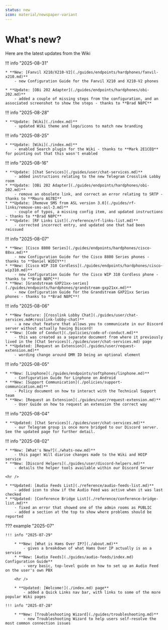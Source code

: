 ```yaml
---
status: new
icon: material/newspaper-variant
---
```


# What's new?

Here are the latest updates from the Wiki

!!! info "2025-08-31"

    * **New: [Fanvil X210/X210-V2](./guides/endpoints/hardphones/fanvil-x210.md)**
        - new Configuration Guide for the Fanvil X210 and X210-V2 phones

    * **Update: [OBi 202 Adapter](./guides/endpoints/hardphones/obi-202.md)**
        - added a couple of missing steps from the configuration, and an associated screenshot to show the steps - thanks to **Brad N8PC**

!!! info "2025-08-28"

    * **Update: [Wiki](./index.md)**
        - updated Wiki theme and logo/icons to match new branding

!!! info "2025-08-25"

    * **Update: [Wiki](./index.md)**
        - enabled Search plugin for the Wiki - thanks to **Mark 2E1CEQ** for pointing out that this wasn't enabled

!!! info "2025-08-16"

    * **Update: [Chat Services](./guides/user/chat-services.md)**
        - added instructions relating to the new Telegram Crosslink Lobby room
    * **Update: [OBi 202 Adapter](./guides/endpoints/hardphones/obi-202.md)**
        - remove an obsolete link, and correct an error relating to SRTP - thanks to **Mauro AG7BI**
    * **Update: [Remove SMS from ASL version 3.0](./guides/rf-links/remove-sms-asl-3.md)**
        - couple of typos, a missing config item, and updated instructions - thanks to **Brad N8PC**
    * **Update: [RF Links List](./reference/rf-links-list.md)**
        - corrected incorrect entry, and updated one that had been reissued

!!! info "2025-08-07"

    * **New: [Cisco 8800 Series](./guides/endpoints/hardphones/cisco-88xx.md)**
        - new Configuration Guide for the Cisco 8800 Series phones - thanks to **Daniel W2DIY**!
    * **New: [Cisco WIP 310 Cordless](./guides/endpoints/hardphones/cisco-wip310.md)**
        - new Configuration Guide for the Cisco WIP 310 Cordless phone - thanks to **Brad N8PC**!
    * **New: [Grandstream GXP21xx-series](./guides/endpoints/hardphones/grandstream-gxp21xx.md)**
        - new Configuration Guide for the Grandstream GXP21xx Series phones - thanks to **Brad N8PC**!

!!! info "2025-08-06"

    * **New feature: [Crosslink Lobby Chat](./guides/user/chat-services.md#crosslink-lobby-chat)**
        - a new chat feature that allows you to communicate in our Discord server without actually having Discord!
    * **New: [Code of Conduct](./policies/code-of-conduct.md)**
        - this was created as a separate document from where it previously lived in the [Chat Services](./guides/user/chat-services.md) page
    * **Updated: [Request an Extension](./guides/user/request-extension.md)**
        - wording change around DMR ID being an optional element

!!! info "2025-08-05"

    * **New: [Linphone](./guides/endpoints/softphones/linphone.md)**
        - Configuration Guide for Linphone on Android
    * **New: [Support Communication](./policies/support-communication.md)**
        - Policy document on how to interact with the Technical Support team
    * **New: [Request an Extension](./guides/user/request-extension.md)**
        - User Guide on how to request an extension the correct way

!!! info "2025-08-04"

    * **Updated: [Chat Services](./guides/user/chat-services.md)** 
        - our Telegram group is once more bridged to our Discord server.  See the updated page for further detail.

!!! info "2025-08-02"

    * **New: [What's New?](./whats-new.md)** 
        - this page! Will diarise changes made to the Wiki and HOIP service
    * **New: [Discord Helpers](./guides/user/discord-helpers.md)** 
        - details the helper tools available within our Discord Server

    <hr />

    * **Updated: [Audio Feeds List](./reference/audio-feeds-list.md)** 
        - added icon to show if the Audio Feed was active when it was last checked
    * **Updated: [Conference Bridge List](./reference/conference-bridge-list.md)** 
        - fixed an error that showed one of the admin rooms as PUBLIC
        - added a section at the top to show where problems should be reported

??? example "2025-07"

    !!! info "2025-07-29"

        * **New: [What is Hams Over IP?](./about.md)**
            - gives a breakdown of what Hams Over IP actually is as a service
        * **New: [Audio Feeds](./guides/audio-feeds/index.md) Configuration Guide**
            - very basic, top-level guide on how to set up an Audio Feed on the user's own PBX
        
        <hr />

        * **Updated: [Welcome!](./index.md) page**
            - added a Quick Links nav bar, with links to some of the more popular Wiki pages

    !!! info "2025-07-28"

        * **New: [Troubleshooting Wizard](./guides/troubleshooting.md)**
            - new Troubleshooting Wizard to help users self-resolve the most common connection issues
